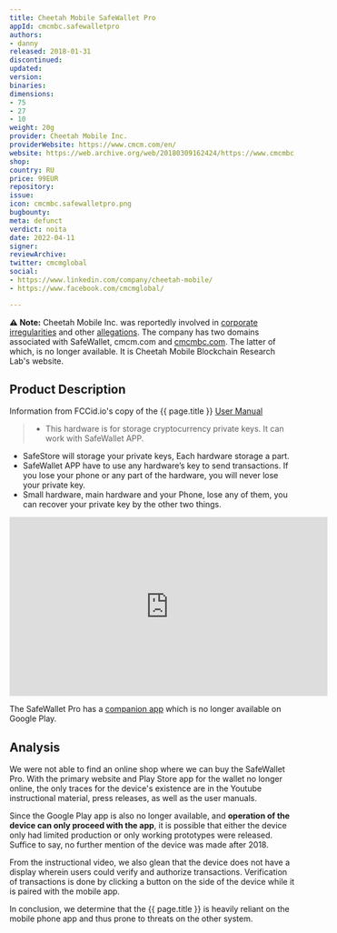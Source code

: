 ```yaml
---
title: Cheetah Mobile SafeWallet Pro
appId: cmcmbc.safewalletpro
authors:
- danny
released: 2018-01-31
discontinued: 
updated: 
version: 
binaries: 
dimensions:
- 75
- 27
- 10
weight: 20g
provider: Cheetah Mobile Inc.
providerWebsite: https://www.cmcm.com/en/
website: https://web.archive.org/web/20180309162424/https://www.cmcmbc.com/en-us/
shop: 
country: RU
price: 99EUR
repository: 
issue: 
icon: cmcmbc.safewalletpro.png
bugbounty: 
meta: defunct
verdict: noita
date: 2022-04-11
signer: 
reviewArchive: 
twitter: cmcmglobal
social:
- https://www.linkedin.com/company/cheetah-mobile/
- https://www.facebook.com/cmcmglobal/

---
```


**⚠️ Note:** Cheetah Mobile Inc. was reportedly involved in [corporate irregularities](https://finance.yahoo.com/news/prescience-point-claims-cheetah-mobile-134910547.html) and other [allegations](https://www.buzzfeednews.com/article/craigsilverman/android-apps-cheetah-mobile-kika-kochava-ad-fraud). The company has two domains associated with SafeWallet, cmcm.com and [cmcmbc.com](https://web.archive.org/web/20180309162424/https://www.cmcmbc.com/en-us/). The latter of which, is no longer available. It is Cheetah Mobile Blockchain Research Lab's website.

## Product Description

Information from FCCid.io's copy of the {{ page.title }} [User Manual](https://fccid.io/2AP8P-CMSW/User-Manual/user-manual-3902395)

> - This hardware is for storage cryptocurrency private keys. It can work with SafeWallet APP.
- SafeStore will storage your private keys, Each hardware storage a part.
- SafeWallet APP have to use any hardware’s key to send transactions. If you lose your phone or any part of the hardware, you will never lose your private key.
- Small hardware, main hardware and your Phone, lose any of them, you can recover your private key by the other two things.

<iframe width="560" height="315" src="https://www.youtube.com/embed/JAuTbccPRVc" title="YouTube video player" frameborder="0" allow="accelerometer; autoplay; clipboard-write; encrypted-media; gyroscope; picture-in-picture" allowfullscreen></iframe><br />

The SafeWallet Pro has a [companion app](https://web.archive.org/web/20180131145917/https://play.google.com/store/apps/details?id=com.cmcm.blockchain.bitcoin.ethereum.safewallet) which is no longer available on Google Play.

## Analysis

We were not able to find an online shop where we can buy the SafeWallet Pro. With the primary website and Play Store app for the wallet no longer online, the only traces for the device's existence are in the Youtube instructional material, press releases, as well as the user manuals. 

Since the Google Play app is also no longer available, and **operation of the device can only proceed with the app**, it is possible that either the device only had limited production or only working prototypes were released. Suffice to say, no further mention of the device was made after 2018. 

From the instructional video, we also glean that the device does not have a display wherein users could verify and authorize transactions. Verification of transactions is done by clicking a button on the side of the device while it is paired with the mobile app. 

In conclusion, we determine that the {{ page.title }} is heavily reliant on the mobile phone app and thus prone to threats on the other system.

 


